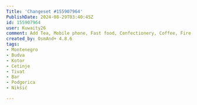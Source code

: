 ```yaml
---
Title: 'Changeset #155907964'
PublishDate: 2024-08-29T03:40:45Z
id: 155907964
user: Kuwaity26
comment: Add Tea, Mobile phone, Fast food, Confectionery, Coffee, Fire hydrant.
created_by: OsmAnd+ 4.8.6
tags:
- Montenegro
- Budva
- Kotor
- Cetinje
- Tivat
- Bar
- Podgorica
- Nikšić

---
```

